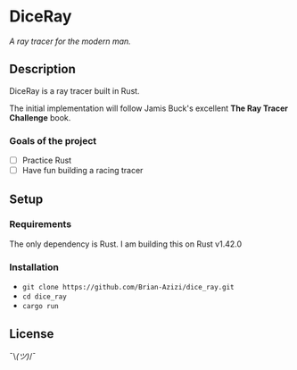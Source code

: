 # DiceRay

_A ray tracer for the modern man._

## Description

DiceRay is a ray tracer built in Rust.

The initial implementation will follow Jamis Buck's excellent **The Ray Tracer Challenge** book.

### Goals of the project

- [ ] Practice Rust
- [ ] Have fun building a racing tracer

## Setup

### Requirements

The only dependency is Rust.
I am building this on Rust v1.42.0

### Installation

- `git clone https://github.com/Brian-Azizi/dice_ray.git`
- `cd dice_ray`
- `cargo run`

## License

¯\\_(ツ)_/¯
